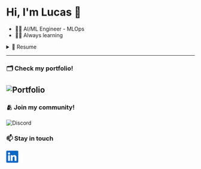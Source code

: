 # Hi, I'm Lucas :wave:

- 👨‍💻 AI/ML Engineer - MLOps
- 🤘🏻 Always learning

<details>
  <summary>📃 Resume</summary>


## Education

- 📖 **Web Development**\
📆 2013 - 2016\
📍 **Descomplica Digital** - Santa Catarina, Brazil

- 📖 **Web Development**\
📆 2013 - 2016\
📍 **SENAI** - Santa Catarina, Brazil

- 📖 **Web Development**\
📆 2013 - 2016\
📍 **SENAI** - Santa Catarina, Brazil

## Experience

<img align="right" src="https://img.shields.io/badge/React_Native-20232A?logo=react&logoColor=61DAFB" />
<img align="right" src="https://img.shields.io/badge/TypeScript-007ACC?logo=typescript&logoColor=white" />


- 👨‍💻 **Fullstack Developer**\
📆 sep/2025 - moment\
📍 **Essentia Group** - Palhoça/SC, Brazil

<img align="right" src="https://img.shields.io/badge/C Sharp-239120?logo=c-sharp&logoColor=white" />
<img align="right" src="https://img.shields.io/badge/Xamarin%20Forms-3498DB?logo=xamarin&logoColor=white" />

- 👨‍💻 **System Analyst**\
📆 2022 - 2025\
📍 **Loft** - São Paulo/SP, Brazil

<img align="right" src="https://img.shields.io/badge/C Sharp-239120?logo=c-sharp&logoColor=white" />
<img align="right" src="https://img.shields.io/badge/Xamarin%20Forms-3498DB?logo=xamarin&logoColor=white" />

- 👨‍💻 **Support Engineer**\
📆 mar/2021 - aug/2022\
📍 **Vista Software** - São José/SP, Brazil

<img align="right" src="https://img.shields.io/badge/C Sharp-239120?logo=c-sharp&logoColor=white" />
<img align="right" src="https://img.shields.io/badge/Xamarin%20Forms-3498DB?logo=xamarin&logoColor=white" />

- 👨‍💻 **Customer Support**\
📆 2021 - jun/2021\
📍 **ECG Software** - Palhoça/SC, Brazil

<img align="right" src="https://img.shields.io/badge/Azure-0089D6?logo=microsoft-azure&logoColor=white" />
<img align="right" src="https://img.shields.io/badge/SQL%20Server-CC2927?logo=microsoft-sql-server&logoColor=white" />
<img align="right" src="https://img.shields.io/badge/Github-181717?logo=github&logoColor=white" />
<img align="right" src="https://img.shields.io/badge/C Sharp-239120?logo=c-sharp&logoColor=white" />
<img align="right" src="https://img.shields.io/badge/UWP-0089D6?logo=microsoft&logoColor=white" />
<img align="right" src="https://img.shields.io/badge/Xamarin%20Forms-3498DB?logo=xamarin&logoColor=white" />

- 👨‍💻 **IT Assistant Manager**\
📆 2016 - 2021\
📍 **MedGoldman** - São José/SC, Brazil

<img align="right" src="https://img.shields.io/badge/SQL%20Server-CC2927?logo=microsoft-sql-server&logoColor=white" />
<img align="right" src="https://img.shields.io/badge/C Sharp-239120?logo=c-sharp&logoColor=white" />
<img align="right" src="https://img.shields.io/badge/html5-E34F26?logo=html5&logoColor=white" />
<img align="right" src="https://img.shields.io/badge/css3-1572B6?logo=css3&logoColor=white" />
<img align="right" src="https://img.shields.io/badge/bootstrap-563D7C?logo=bootstrap&logoColor=white" />

</details>

---

### 🗂️ Check my portfolio!

![Portfolio](https://img.shields.io/badge/Portfolio-255E63?style=for-the-badge&logo=About.me&logoColor=white)
---
### 🫂 Join my community! 

![Discord](https://img.shields.io/badge/Discord-5865F2?style=for-the-badge&logo=discord&logoColor=white)

### 📫 Stay in touch

<a href="https://www.linkedin.com/in/carvalhxlucas">
  <img height="32" align="left" alt="LinkedIn" src="img/icons/linkedin.png" />
</a>

<!--<a href="https://twitter.com/carvalhxlucas">
  <img height="32" align="left" alt="X" src="img/icons/x.png" />
</a>-->

<!-- <a href="https://paypal.me/dnguy38">
  <img height="32" align="left" alt="Buy Me a Coffee" src="img/icons/paypal.png" />
</a>

<a href="https://www.buymeacoffee.com/cszach">
  <img height="32" align="left" alt="Buy Me a Coffee" src="img/icons/buymeacoffee.png" />
</a> -->
